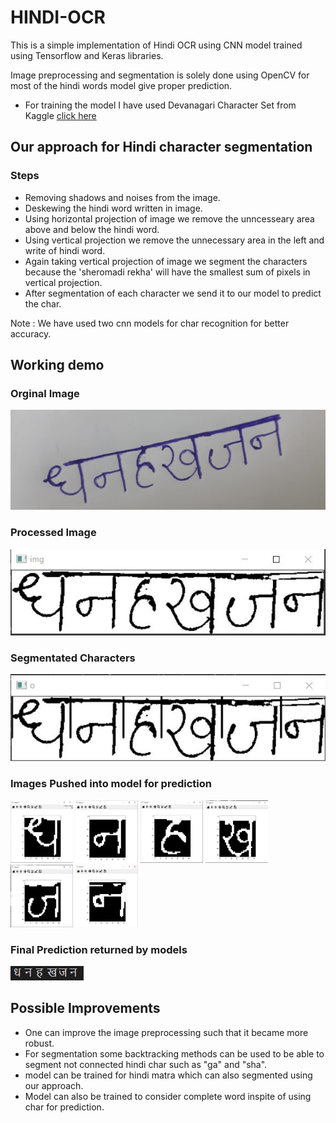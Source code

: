 # HINDI-OCR

This is a simple implementation of Hindi OCR using CNN model trained using Tensorflow and Keras libraries.

Image preprocessing and segmentation is solely done using OpenCV for most of the hindi words model give proper prediction.

- For training the model I have used Devanagari Character Set from Kaggle [click here](https://www.kaggle.com/rishianand/devanagari-character-set)

## Our approach for Hindi character segmentation
### Steps
- Removing shadows and noises from the image.
- Deskewing the hindi word written in image.
- Using horizontal projection of image we remove the unncesseary area above and below the hindi word.
- Using vertical projection we remove the unnecessary area in the left and write of hindi word.
- Again taking vertical projection of image we segment the characters because the 'sheromadi rekha' will have the smallest sum of pixels in vertical projection.
- After segmentation of each character we send it to our model to predict the char.

<sharp> Note : We have used two cnn models for char recognition for better accuracy.</sharp>

## Working demo
### Orginal Image
<img src="images/1.jpeg"/>

### Processed Image
<img src="images/image processed.JPG"/>

### Segmentated Characters
<img src="images/char_segmeted.JPG"/>

### Images Pushed into model for prediction
<img src="images/a.JPG" height=100 width=100>
<img src="images/b.JPG" height=100 width=100>
<img src="images/c.JPG" height=100 width=100>
<img src="images/d.JPG" height=100 width=100>
<img src="images/e.JPG" height=100 width=100>
<img src="images/f.JPG" height=100 width=100>

### Final Prediction returned by models
<img src="images/final.JPG" >

## Possible Improvements
- One can improve the image preprocessing such that it became more robust.
- For segmentation some backtracking methods can be used to be able to segment not connected hindi char such as "ga" and "sha".
- model can be trained for hindi matra which can also segmented using our approach.
- Model can also be trained to consider complete word inspite of using char for prediction.




 
